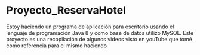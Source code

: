 # Proyecto_ReservaHotel
 Estoy haciendo un programa de aplicación para escritorio usando el lenguaje de programación Java 8 y como base de datos utilizo MySQL. 
 Este proyecto es una recopilación de algunos videos visto en youTube que tomé como referencia para el mismo haciendo 
